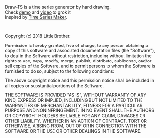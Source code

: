 Draw-TS is a time series generator by hand drawing.<br>
Check [demo](https://little-brother.github.io/draw-ts/) and [video](https://www.youtube.com/watch?v=UA0AR1WOiNQ) to grok it.<br>
Inspired by [Time Series Maker](https://github.com/mbonvini/TimeSeriesMaker).

&nbsp;
&nbsp;
&nbsp;

Copyright (c) 2018 Little Brother.

Permission is hereby granted, free of charge, to any person obtaining a copy of this software and associated documentation files (the "Software"), to deal in the Software without restriction, including without limitation the rights to use, copy, modify, merge, publish, distribute, sublicense, and/or sell copies of the Software, and to permit persons to whom the Software is furnished to do so, subject to the following conditions:

The above copyright notice and this permission notice shall be included in all copies or substantial portions of the Software.

THE SOFTWARE IS PROVIDED "AS IS", WITHOUT WARRANTY OF ANY KIND, EXPRESS OR IMPLIED, INCLUDING BUT NOT LIMITED TO THE WARRANTIES OF MERCHANTABILITY, FITNESS FOR A PARTICULAR PURPOSE AND NONINFRINGEMENT. IN NO EVENT SHALL THE AUTHORS OR COPYRIGHT HOLDERS BE LIABLE FOR ANY CLAIM, DAMAGES OR OTHER LIABILITY, WHETHER IN AN ACTION OF CONTRACT, TORT OR OTHERWISE, ARISING FROM, OUT OF OR IN CONNECTION WITH THE SOFTWARE OR THE USE OR OTHER DEALINGS IN THE SOFTWARE.
